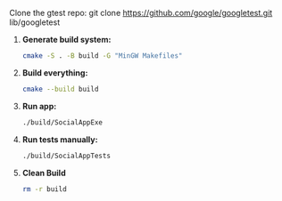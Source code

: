 Clone the gtest repo:
git clone https://github.com/google/googletest.git lib/googletest

1. **Generate build system:**

   ```bash
   cmake -S . -B build -G "MinGW Makefiles"
   ```

2. **Build everything:**

   ```bash
   cmake --build build
   ```

3. **Run app:**

   ```bash
   ./build/SocialAppExe
   ```

4. **Run tests manually:**

   ```bash
   ./build/SocialAppTests
   ```

5. **Clean Build**

   ```bash
   rm -r build
   ```
